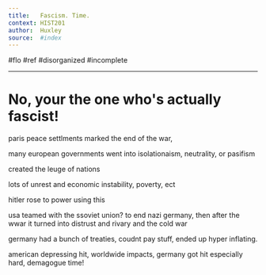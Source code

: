 ```yaml
---
title:   Fascism. Time.
context: HIST201
author:  Huxley
source:  #index
---
```


#flo #ref #disorganized #incomplete

---


# No, your the one who's actually fascist!



paris peace settlments marked the end of the war,

many european governments went into isolationaism, neutrality, or pasifism

created the leuge of nations

lots of unrest and economic instability, poverty, ect

hitler rose to power using this

usa teamed with the ssoviet union? to end nazi germany, then after the wwar it turned into distrust and rivary and the cold war


germany had a bunch of treaties, coudnt pay stuff, ended up hyper inflating.


american depressing hit, worldwide impacts, germany got hit especially hard,
demagogue time!
































